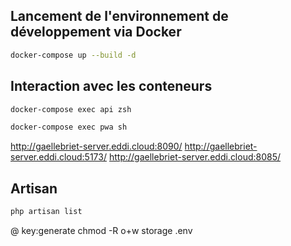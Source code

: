 ## Lancement de l'environnement de développement via Docker

```bash
docker-compose up --build -d
```

## Interaction avec les conteneurs

```bash
docker-compose exec api zsh
```

```bash
docker-compose exec pwa sh
```


http://gaellebriet-server.eddi.cloud:8090/
http://gaellebriet-server.eddi.cloud:5173/
http://gaellebriet-server.eddi.cloud:8085/



## Artisan

```bash
php artisan list
```
@ key:generate
chmod -R o+w storage .env